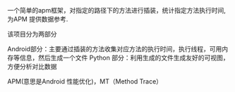 一个简单的apm框架，对指定的路径下的方法进行插装，统计指定方法执行时间,为APM 提供数据参考.

该项目分为两部分

Android部分：主要通过插装的方法收集对应方法的执行时间，执行线程，可用内存等信息，然后生成一个文件 
Python 部分：利用生成的文件生成友好的可视图，方便分析对比数据 

APM(意思是Android 性能优化)，MT（Method Trace）